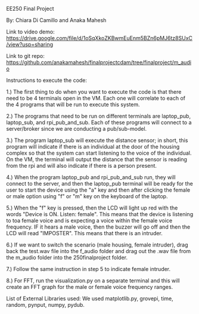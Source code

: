 EE250 Final Project

By: Chiara Di Camillo and Anaka Mahesh

Link to video demo: https://drive.google.com/file/d/1oSqXkoZKBwmEuEnm5BZn6pMJ6tz8SUxC/view?usp=sharing

Link to git repo: https://github.com/anakamahesh/finalprojectcdam/tree/finalproject/m_audio

Instructions to execute the code: 

1.) The first thing to do when you want to execute the code is that there need to be 4 terminals open in the VM. Each one will correlate to each of the 4 programs that will be run to execute this system. 

2.) The programs that need to be run on different terminals are laptop_pub, laptop_sub, and rpi_pub_and_sub. Each of these programs will connect to a server/broker since we are conducting a pub/sub-model. 

3.) The program laptop_sub will execute the distance sensor; in short, this program will indicate if there is an individual at the door of the housing complex so that the system can start listening to the voice of the individual. On the VM, the terminal will output the distance that the sensor is reading from the rpi and will also indicate if there is a person present. 

4.) When the program laptop_pub and rpi_pub_and_sub run, they will connect to the server, and then the laptop_pub terminal will be ready for the user to start the device using the "a" key and then after clicking the female or male option using "f" or "m" key on the keyboard of the laptop. 

5.) When the "f" key is pressed, then the LCD will light up red with the words "Device is ON. Listen: female". This means that the device is listening to toa female voice and is expecting a voice within the female voice frequency. IF it hears a male voice, then the buzzer will go off and then the LCD will read "IMPOSTER". This means that there is an intruder. 

6.) If we want to switch the scenario (male housing, female intruder), drag back the test.wav file into the f_audio folder and drag out the .wav file from the m_audio folder into the 250finalproject folder. 

7.) Follow the same instruction in step 5 to indicate female intruder. 

8.) For FFT, run the visualization.py on a separate terminal and this will create an FFT graph for the male or female voice frequency ranges.

List of External Libraries used:
We used matplotlib.py, grovepi, time, random, pynput, numpy, pydub. 
